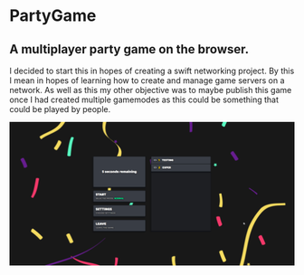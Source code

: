 # PartyGame

## A multiplayer party game on the browser.
I decided to start this in hopes of creating a swift networking project. By this I mean
in hopes of learning how to create and manage game servers on a network. As well as this 
my other objective was to maybe publish this game once I had created multiple gamemodes
as this could be something that could be played by people.

![Gif of the Game](game.gif)